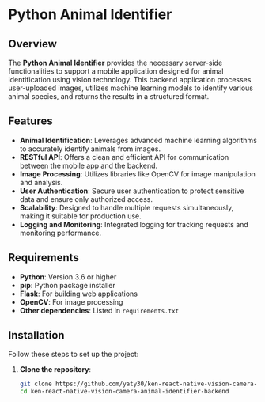 # Python Animal Identifier

## Overview

The **Python Animal Identifier** provides the necessary server-side functionalities to support a mobile application designed for animal identification using vision technology. This backend application processes user-uploaded images, utilizes machine learning models to identify various animal species, and returns the results in a structured format.

## Features

- **Animal Identification**: Leverages advanced machine learning algorithms to accurately identify animals from images.
- **RESTful API**: Offers a clean and efficient API for communication between the mobile app and the backend.
- **Image Processing**: Utilizes libraries like OpenCV for image manipulation and analysis.
- **User Authentication**: Secure user authentication to protect sensitive data and ensure only authorized access.
- **Scalability**: Designed to handle multiple requests simultaneously, making it suitable for production use.
- **Logging and Monitoring**: Integrated logging for tracking requests and monitoring performance.

## Requirements

- **Python**: Version 3.6 or higher
- **pip**: Python package installer
- **Flask**: For building web applications
- **OpenCV**: For image processing
- **Other dependencies**: Listed in `requirements.txt`

## Installation

Follow these steps to set up the project:

1. **Clone the repository**:
   ```bash
   git clone https://github.com/yaty30/ken-react-native-vision-camera-animal-identifier-backend.git
   cd ken-react-native-vision-camera-animal-identifier-backend